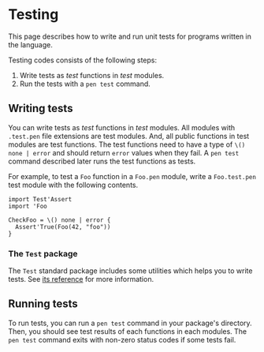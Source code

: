 # Testing

This page describes how to write and run unit tests for programs written in the language.

Testing codes consists of the following steps:

1. Write tests as _test_ functions in _test_ modules.
1. Run the tests with a `pen test` command.

## Writing tests

You can write tests as _test_ functions in _test_ modules. All modules with `.test.pen` file extensions are test modules. And, all public functions in test modules are test functions. The test functions need to have a type of `\() none | error` and should return `error` values when they fail. A `pen test` command described later runs the test functions as tests.

For example, to test a `Foo` function in a `Foo.pen` module, write a `Foo.test.pen` test module with the following contents.

```pen
import Test'Assert
import 'Foo

CheckFoo = \() none | error {
  Assert'True(Foo(42, "foo"))
}
```

### The `Test` package

The `Test` standard package includes some utilities which helps you to write tests. See [its reference](/references/standard-packages/test.html) for more information.

## Running tests

To run tests, you can run a `pen test` command in your package's directory. Then, you should see test results of each functions in each modules. The `pen test` command exits with non-zero status codes if some tests fail.
